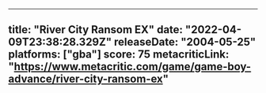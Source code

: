 
---
title: "River City Ransom EX"
date: "2022-04-09T23:38:28.329Z"
releaseDate: "2004-05-25"
platforms: ["gba"]
score: 75
metacriticLink: "https://www.metacritic.com/game/game-boy-advance/river-city-ransom-ex"
---
